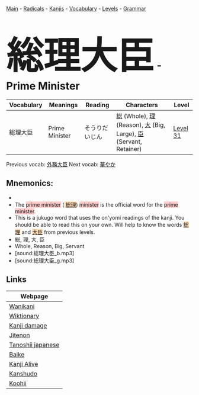 <style> bigfont {font-size: 100px}</style>
[Main](../README.md) -
[Radicals](../radicals.md) -
[Kanjis](../kanjis.md) -
[Vocabulary](../vocabulary.md) -
[Levels](../levels.md) -
[Grammar](../grammar.md)
# <bigfont> 総理大臣</bigfont> - Prime Minister 

| Vocabulary | Meanings | Reading | Characters | Level |
| --- | --- | --- | --- | --- |
| 総理大臣 | Prime Minister | そうりだいじん |  [総](../kanjis/総.md) (Whole), [理](../kanjis/理.md) (Reason), [大](../kanjis/大.md) (Big, Large), [臣](../kanjis/臣.md) (Servant, Retainer) | [Level 31](../levels/wk_level31.md) |

Previous vocab: [外務大臣](外務大臣.md) Next vocab: [華やか](華やか.md) 

## Mnemonics:

* 
* The <span style="background-color:#ffcccb"> prime minister</span> (<span style="background-color:#fed8b1"> [総理](https://jisho.org/search/総理)</span>) <span style="background-color:#ffcccb"> minister</span> is the official word for the <span style="background-color:#ffcccb"> prime minister</span>.
* This is a jukugo word that uses the on'yomi readings of the kanji. You should be able to read this on your own. Will help to know the words <span style="background-color:#fed8b1"> [総理](https://jisho.org/search/総理)</span> and <span style="background-color:#fed8b1"> [大臣](https://jisho.org/search/大臣)</span> from previous levels.
* 総, 理, 大, 臣
* Whole, Reason, Big, Servant
* [sound:総理大臣_b.mp3]
* [sound:総理大臣_g.mp3]


## Links 

| Webpage |
| --- |
| [Wanikani          ](https://www.wanikani.com/kanji/総理大臣) |
| [Wiktionary        ](https://en.wiktionary.org/wiki/総理大臣) |
| [Kanji damage      ](http://www.kanjidamage.com/kanji/search?utf8=✓&q=総理大臣) |
| [Jitenon           ](https://jitenon.com/kanji/総理大臣) |
| [Tanoshii japanese ](https://www.tanoshiijapanese.com/dictionary/kanji.cfm?k=総理大臣) |
| [Baike             ](https://baike.baidu.com/item/総理大臣) |
| [Kanji Alive       ](https://app.kanjialive.com/総理大臣) |
| [Kanshudo          ](https://www.kanshudo.com/searchmn?q=総理大臣) |
| [Koohii            ](https://kanji.koohii.com/study/kanji/総理大臣) |
